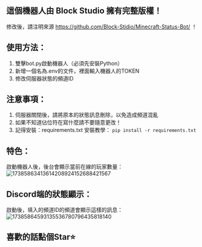## 這個機器人由 Block Studio 擁有完整版權！
修改後，請注明來源 https://github.com/Block-Stidio/Minecraft-Status-Bot/ ！

## 使用方法：
1. 雙擊bot.py啟動機器人（必須先安裝Python）
2. 新增一個名為.env的文件，裡面輸入機器人的TOKEN
3. 修改伺服器狀態的頻道ID

## 注意事項：
1. 伺服器關閉後，請將原本的狀態訊息刪除，以免造成頻道混亂
2. 如果不知道佔位符在寫什麼請不要隨意更改！
3. 記得安裝：requirements.txt
安裝教學：
```pip install -r requirements.txt```

## 特色：
啟動機器人後，後台會顯示當前在線的玩家數量：
![17385863413614208924152688421567](https://github.com/user-attachments/assets/efb85554-5074-44e5-b095-e692aea60eb7)

## Discord端的狀態顯示：
啟動後，填入的頻道ID的頻道會顯示這樣的訊息：
![17385864593135536780796435818140](https://github.com/user-attachments/assets/eaec01ab-6a15-4e94-9371-0a1f22a38cae)

## 喜歡的話點個Star⭐
